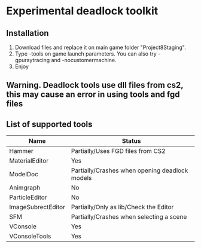 # Experimental deadlock toolkit
## Installation
1. Download files and replace it on main game folder "Project8Staging".
2. Type -tools on game launch parameters. You can also try -gpuraytracing and -nocustomermachine.
3. Enjoy
   
## Warning. Deadlock tools use dll files from cs2, this may cause an error in using tools and fgd files

## List of supported tools
Name               | Status
-------------------|----------------------
Hammer             | Partially/Uses FGD files from CS2
MaterialEditor     | Yes
ModelDoc           | Partially/Crashes when opening deadlock models
Animgraph          | No
ParticleEditor     | No
ImageSubrectEditor | Partially/Only as lib/Check the Editor
SFM                | Partially/Crashes when selecting a scene
VConsole           | Yes
VConsoleTools      | Yes
